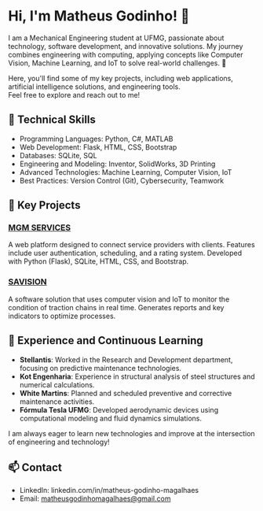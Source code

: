 # Hi, I'm Matheus Godinho! 👋

I am a Mechanical Engineering student at UFMG, passionate about technology, software development, and innovative solutions. My journey combines engineering with computing, applying concepts like Computer Vision, Machine Learning, and IoT to solve real-world challenges. 🚀  

Here, you'll find some of my key projects, including web applications, artificial intelligence solutions, and engineering tools.  
Feel free to explore and reach out to me!

## 🔧 Technical Skills

- Programming Languages: Python, C#, MATLAB  
- Web Development: Flask, HTML, CSS, Bootstrap  
- Databases: SQLite, SQL  
- Engineering and Modeling: Inventor, SolidWorks, 3D Printing  
- Advanced Technologies: Machine Learning, Computer Vision, IoT  
- Best Practices: Version Control (Git), Cybersecurity, Teamwork

## 🌟 Key Projects

### [MGM SERVICES](#)  
A web platform designed to connect service providers with clients. Features include user authentication, scheduling, and a rating system. Developed with Python (Flask), SQLite, HTML, CSS, and Bootstrap.

### [SAVISION](#)  
A software solution that uses computer vision and IoT to monitor the condition of traction chains in real time. Generates reports and key indicators to optimize processes.

## 📘 Experience and Continuous Learning

- **Stellantis**: Worked in the Research and Development department, focusing on predictive maintenance technologies.  
- **Kot Engenharia**: Experience in structural analysis of steel structures and numerical calculations.  
- **White Martins**: Planned and scheduled preventive and corrective maintenance activities.  
- **Fórmula Tesla UFMG**: Developed aerodynamic devices using computational modeling and fluid dynamics simulations.

I am always eager to learn new technologies and improve at the intersection of engineering and technology!

## 📫 Contact

- LinkedIn: linkedin.com/in/matheus-godinho-magalhaes
- Email: matheusgodinhomagalhaes@gmail.com 

